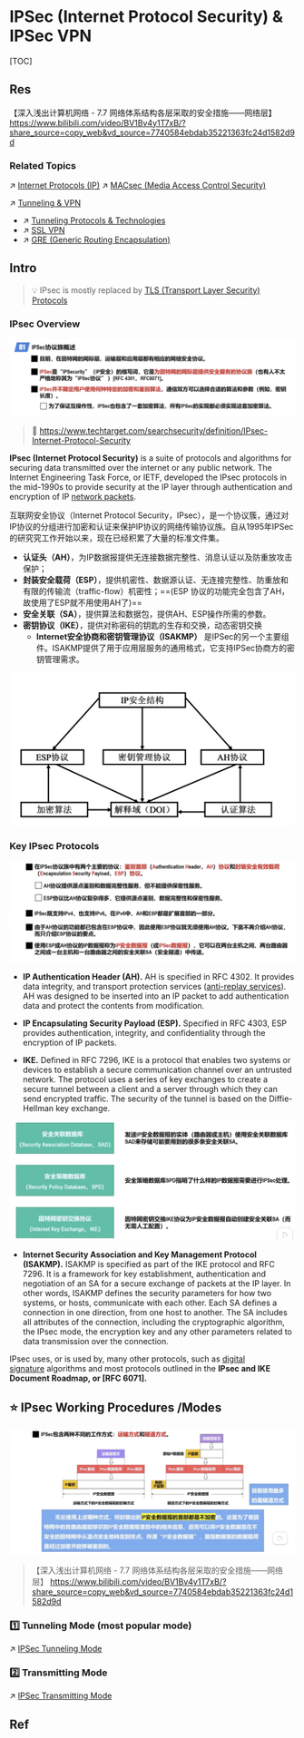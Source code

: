 # IPSec (Internet Protocol Security) & IPSec VPN

[TOC]



## Res
【深入浅出计算机网络 - 7.7 网络体系结构各层采取的安全措施——网络层】 https://www.bilibili.com/video/BV1Bv4y1T7xB/?share_source=copy_web&vd_source=7740584ebdab35221363fc24d1582d9d


### Related Topics
↗ [Internet Protocols (IP)](../../../../../🔑%20CS%20Core/🏎️%20Computer%20Networking%20and%20Communication/📌%20Computer%20Networking%20Basics/0x05%20Network%20Layer/Internet%20Protocols%20(IP)/Internet%20Protocols%20(IP).md)
↗ [MACsec (Media Access Control Security)](../../🔌%20Physical%20(Link)%20Layer%20Security/📌%20Physical%20&%20Link%20Layer%20Security%20Protocols/MACsec%20(Media%20Access%20Control%20Security)/MACsec%20(Media%20Access%20Control%20Security).md)

↗ [Tunneling & VPN](../../../Anonymous%20&%20Private%20Networks/👻%20Tunneling%20&%20VPN/Tunneling%20&%20VPN.md)
- ↗ [Tunneling Protocols & Technologies](../../../Anonymous%20&%20Private%20Networks/👻%20Tunneling%20&%20VPN/📌%20Tunneling%20Protocols%20&%20Technologies/Tunneling%20Protocols%20&%20Technologies.md)
- ↗ [SSL VPN](../../../Anonymous%20&%20Private%20Networks/👻%20Tunneling%20&%20VPN/📌%20Tunneling%20Protocols%20&%20Technologies/SSL%20VPN/SSL%20VPN.md)
- ↗ [GRE (Generic Routing Encapsulation)](../../../Anonymous%20&%20Private%20Networks/👻%20Tunneling%20&%20VPN/📌%20Tunneling%20Protocols%20&%20Technologies/GRE%20(Generic%20Routing%20Encapsulation)/GRE%20(Generic%20Routing%20Encapsulation).md)



## Intro
> 💡 IPsec is mostly replaced by [TLS (Transport Layer Security) Protocols](../../🚉%20Transportation%20Layer%20Security%20Protocols/SSL%20&%20TLS%20Protocol/📌%20TLS%20(Transport%20Layer%20Security)%20Protocols/TLS%20(Transport%20Layer%20Security)%20Protocols.md) 
### IPsec Overview
![](../../../../../../Assets/Pics/Screenshot%202023-04-01%20at%201.36.50%20PM.png)

> 🔗 https://www.techtarget.com/searchsecurity/definition/IPsec-Internet-Protocol-Security

**IPsec (Internet Protocol Security)** is a suite of protocols and algorithms for securing data transmitted over the internet or any public network. The Internet Engineering Task Force, or IETF, developed the IPsec protocols in the mid-1990s to provide security at the IP layer through authentication and encryption of IP [network packets](https://www.techtarget.com/searchnetworking/definition/packet).

互联网安全协议（Internet Protocol Security，IPsec），是一个协议簇，通过对IP协议的分组进行加密和认证来保护IP协议的网络传输协议族。自从1995年IPSec的研究究工作开始以来，现在已经积累了大量的标准文件集。
- **认证头（AH）**，为IP数据报提供无连接数据完整性、消息认证以及防重放攻击保护；
- **封装安全载荷（ESP）**，提供机密性、数据源认证、无连接完整性、防重放和有限的传输流（traffic-flow）机密性；==(ESP 协议的功能完全包含了AH，故使用了ESP就不用使用AH了)==
- **安全关联（SA）**，提供算法和数据包，提供AH、ESP操作所需的参数。
- **密钥协议（IKE）**，提供对称密码的钥匙的生存和交换，动态密钥交换
	- **Internet安全协商和密钥管理协议（ISAKMP）** 是IPSec的另一个主要组件。ISAKMP提供了用于应用层服务的通用格式，它支持IPSec协商方的密钥管理需求。

![](../../../../../../Assets/Pics/Screenshot%202023-12-16%20at%204.15.03PM.png)


### Key IPsec Protocols
![](../../../../../../Assets/Pics/Screenshot%202023-04-01%20at%201.40.32%20PM.png)

- **IP Authentication Header (AH).** AH is specified in RFC 4302. It provides data integrity, and transport protection services ([anti-replay services](https://www.techtarget.com/searchnetworking/definition/anti-replay-protocol)). AH was designed to be inserted into an IP packet to add authentication data and protect the contents from modification.

- **IP Encapsulating Security Payload (ESP).** Specified in RFC 4303, ESP provides authentication, integrity, and confidentiality through the encryption of IP packets.

- **IKE.** Defined in RFC 7296, IKE is a protocol that enables two systems or devices to establish a secure communication channel over an untrusted network. The protocol uses a series of key exchanges to create a secure tunnel between a client and a server through which they can send encrypted traffic. The security of the tunnel is based on the Diffie-Hellman key exchange.

![](../../../../../../Assets/Pics/Screenshot%202023-04-01%20at%201.55.25%20PM.png)

- **Internet Security Association and Key Management Protocol (ISAKMP).** ISAKMP is specified as part of the IKE protocol and RFC 7296. It is a framework for key establishment, authentication and negotiation of an SA for a secure exchange of packets at the IP layer. In other words, ISAKMP defines the security parameters for how two systems, or hosts, communicate with each other. Each SA defines a connection in one direction, from one host to another. The SA includes all attributes of the connection, including the cryptographic algorithm, the IPsec mode, the encryption key and any other parameters related to data transmission over the connection.

IPsec uses, or is used by, many other protocols, such as [digital signature](https://www.techtarget.com/searchsecurity/definition/digital-signature) algorithms and most protocols outlined in the **IPsec and IKE Document Roadmap, or [RFC 6071].**



## ⭐️ IPsec Working Procedures /Modes
![](../../../../../../Assets/Pics/Screenshot%202023-04-01%20at%201.37.24%20PM.png)

> 【深入浅出计算机网络 - 7.7 网络体系结构各层采取的安全措施——网络层】 https://www.bilibili.com/video/BV1Bv4y1T7xB/?share_source=copy_web&vd_source=7740584ebdab35221363fc24d1582d9d 


### 1️⃣ Tunneling Mode (most popular mode)
↗ [IPSec Tunneling Mode](IPSec%20Working%20Procedures/IPSec%20Tunneling%20Mode.md)


### 2️⃣ Transmitting Mode
↗ [IPSec Transmitting Mode](IPSec%20Working%20Procedures/IPSec%20Transmitting%20Mode.md)




## Ref
[IPsec (Internet Protocol Security)]: https://www.techtarget.com/searchsecurity/definition/IPsec-Internet-Protocol-Security

